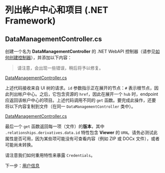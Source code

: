 # 列出帐户中心和项目 (.NET Framework)

## DataManagementController.cs

创建一个名为 **DataManagementController** 的 .NET WebAPI 控制器（请参见[如何创建控制器](/zh-CN/environment/setup/net_controller)），并添加以下内容：

> 请注意，会出现一些错误，稍后将予以修复。

[DataManagementController.cs](_snippets/viewhubmodels/net/DataManagementController.1.cs ':include :type=code csharp')

上述代码接收来自 UI 树的请求。`id` 参数指示正在展开的节点：`#` 表示根节点，因此列出帐户中心。之后，它包含资源的 `href`，因此在展开一个 `hub` 时，endpoint 应返回该帐户中心的项目。上述代码调用不同的 `get` 函数。要完成此操作，还要将以下内容复制到文件（在同一 `DataManagementController` 类中）。

[DataManagementController.cs](_snippets/viewhubmodels/net/DataManagementController.2.cs ':include :type=code csharp')

最后一个 `get` 函数返回每一项（文件）的**版本**，其中 `.relationships.derivatives.data.id` 特性包含 **Viewer** 的 `URN`。请务必测试此属性是否可用，因为某些项可能没有可查看内容（例如 ZIP 或 DOCx 文件），或者可能尚未转换。

请注意我们如何重用特性来暴露 `Credentials`。

下一步：[用户信息](/zh-CN/oauth/user/readme)